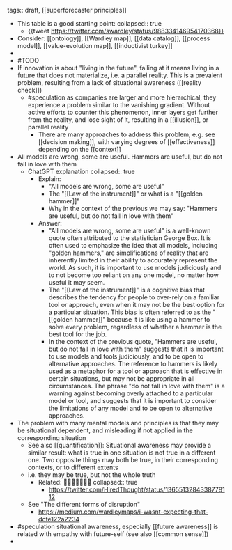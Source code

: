 tags:: draft, [[superforecaster principles]]

- This table is a good starting point:
  collapsed:: true
	- {{tweet https://twitter.com/swardley/status/988334146954170368}}
- Consider: [[ontology]], [[Wardley map]], [[data catalog]], [[process model]], [[value-evolution map]], [[inductivist turkey]]
-
- #TODO
- If innovation is about "living in the future", failing at it means living in a future that does not materialize, i.e. a parallel reality. This is a prevalent problem, resulting from a lack of situational awareness ([[reality check]])
	- #speculation as companies are larger and more hierarchical, they experience a problem similar to the vanishing gradient. Without active efforts to counter this phenomenon, inner layers get further from the reality, and lose sight of it, resulting in a [[illusion]], or parallel reality
		- There are many approaches to address this problem, e.g. see [[decision making]], with varying degrees of [[effectiveness]] depending on the [[context]]
- All models are wrong, some are useful. Hammers are useful, but do not fall in love with them
	- ChatGPT explanation
	  collapsed:: true
		- Explain:
		  * "All models are wrong, some are useful"
		  * The "[[Law of the instrument]]" or what is a "[[golden hammer]]"
		  * Why in the context of the previous we may say: "Hammers are useful, but do not fall in love with them"
		- Answer:
		  * "All models are wrong, some are useful" is a well-known quote often attributed to the statistician George Box. It is often used to emphasize the idea that all models, including "golden hammers," are simplifications of reality that are inherently limited in their ability to accurately represent the world. As such, it is important to use models judiciously and to not become too reliant on any one model, no matter how useful it may seem.
		  * The "[[Law of the instrument]]" is a cognitive bias that describes the tendency for people to over-rely on a familiar tool or approach, even when it may not be the best option for a particular situation. This bias is often referred to as the "[[golden hammer]]" because it is like using a hammer to solve every problem, regardless of whether a hammer is the best tool for the job.
		  * In the context of the previous quote, "Hammers are useful, but do not fall in love with them" suggests that it is important to use models and tools judiciously, and to be open to alternative approaches. The reference to hammers is likely used as a metaphor for a tool or approach that is effective in certain situations, but may not be appropriate in all circumstances. The phrase "do not fall in love with them" is a warning against becoming overly attached to a particular model or tool, and suggests that it is important to consider the limitations of any model and to be open to alternative approaches.
- The problem with many mental models and principles is that they may be situational dependent, and misleading if not applied in the corresponding situation
	- See also [[quantification]]: Situational awareness may provide a similar result: what is true in one situation is not true in a different one. Two opposite things may both be true, in their corresponding contexts, or to different extents
	- i.e. they may be true, but not the whole truth
		- Related: 🐘👩‍🦯🧑‍🦯👨‍🦯
		  collapsed:: true
			- https://twitter.com/HiredThought/status/1365513284338778112
	- See "The different forms of disruption"
		- https://medium.com/wardleymaps/i-wasnt-expecting-that-dcfe122a2234
- #speculation situational awareness, especially [[future awareness]] is related with empathy with future-self (see also [[common sense]])
-